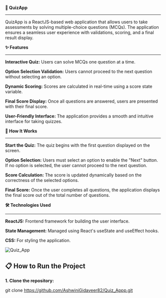 **🎯 QuizApp**

------------------------------------------------------------------------------------------------------------------------------------------
QuizApp is a ReactJS-based web application that allows users to take assessments by solving multiple-choice questions (MCQs). The application ensures a seamless user experience with validations, scoring, and a final result display.

**✨ Features**

------------------------------------------------------------------------------------------------------------------------------------------

**Interactive Quiz:** Users can solve MCQs one question at a time.

**Option Selection Validation:** Users cannot proceed to the next question without selecting an option.

**Dynamic Scoring:** Scores are calculated in real-time using a score state variable.

**Final Score Display:** Once all questions are answered, users are presented with their final score.

**User-Friendly Interface:** The application provides a smooth and intuitive interface for taking quizzes.

**🚀 How It Works**

------------------------------------------------------------------------------------------------------------------------------------------
**Start the Quiz:** The quiz begins with the first question displayed on the screen.

**Option Selection:** Users must select an option to enable the "Next" button.
If no option is selected, the user cannot proceed to the next question.

**Score Calculation:** The score is updated dynamically based on the correctness of the selected options.

**Final Score:** Once the user completes all questions, the application displays the final score out of the total number of questions.

**🛠️ Technologies Used**

------------------------------------------------------------------------------------------------------------------------------------------
**ReactJS:** Frontend framework for building the user interface.

**State Management:** Managed using React's useState and useEffect hooks.

**CSS:** For styling the application.

![Quiz_App](https://github.com/user-attachments/assets/1950c542-e7ea-4781-903f-b09b1250270a)



**📋 How to Run the Project**
------------------------------------------------------------------------------------------------------------------------------------------

**1. Clone the repository:**
   
git clone https://github.com/AshwiniGidaveer82/Quiz_Appp.git
